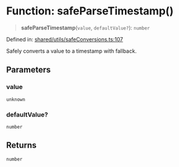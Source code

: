 # Function: safeParseTimestamp()

> **safeParseTimestamp**(`value`, `defaultValue?`): `number`

Defined in: [shared/utils/safeConversions.ts:107](https://github.com/Nick2bad4u/Uptime-Watcher/blob/2a45eeb1723f8f7089001af2c92aa07d82dfe7e4/shared/utils/safeConversions.ts#L107)

Safely converts a value to a timestamp with fallback.

## Parameters

### value

`unknown`

### defaultValue?

`number`

## Returns

`number`
